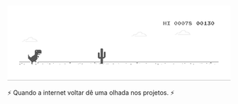 ![image](https://github.com/smvictorON/smvictorON/blob/master/dino.gif)

⚡ Quando a internet voltar dê uma olhada nos projetos. ⚡

